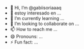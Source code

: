 - 👋 Hi, I’m @gabiisoriaaaq
- 👀 estoy interesado en ...
- 🌱 I’m currently learning ...
- 💞️ I’m looking to collaborate on ...
- 📫 How to reach me ...
- 😄 Pronouns: ...
- ⚡ Fun fact: ...

<!---
gabiisoriaaaq/gabiisoriaaaq is a ✨ special ✨ repository because its `README.md` (this file) appears on your GitHub profile.
You can click the Preview link to take a look at your changes.
--->
